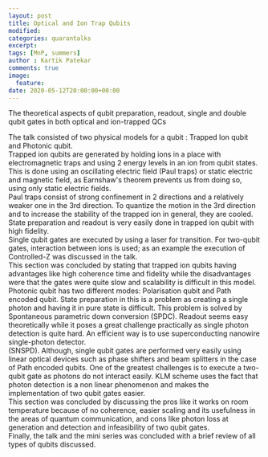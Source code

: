 ```yaml
---
layout: post
title: Optical and Ion Trap Qubits
modified:
categories: quarantalks
excerpt:
tags: [MnP, summers]
author : Kartik Patekar
comments: true
image:
  feature:
date: 2020-05-12T20:00:00+00:00
---
```

The theoretical aspects of qubit preparation, readout, single and double qubit gates in both optical and ion-trapped QCs

<!-- TYPE ARTICLE BELOW -->
<!-- Use ### for header_1 -->
<!-- Use <b></b> for header_2 -->
<!-- No suffix required for normal text -->
<!-- Use <i></i> for ending notes -->
The talk consisted of two  physical models for a qubit : Trapped Ion qubit and Photonic qubit.  
Trapped ion qubits are generated by holding ions in a place with electromagnetic traps and using 2 energy levels in an ion from qubit states.  
This is done using an oscillating electric field (Paul traps) or static electric and magnetic field, as Earnshaw's theorem prevents us from doing so, using only static electric fields.  
Paul traps consist of strong confinement in 2 directions and a relatively weaker one in the 3rd direction. To quantize the motion in the 3rd direction and to increase the stability of the trapped ion in general, they are cooled. State preparation and readout is very easily done in trapped ion qubit with high fidelity.  
Single qubit gates are executed by using a laser for transition. For two-qubit gates, interaction between ions is used; as an example the execution of Controlled-Z was discussed in the talk.  
This section was concluded by stating that trapped ion qubits having advantages like high coherence time and fidelity while the disadvantages were that the gates were quite slow and scalability is difficult in this model.  
 Photonic qubit has two different modes: Polarisation qubit and Path encoded qubit. State preparation in this is a problem as creating a single photon and having it in pure state is difficult. This problem is solved by Spontaneous parametric down conversion (SPDC). Readout seems easy theoretically while it poses a great challenge practically as single photon detection is quite hard. An efficient way is to use superconducting nanowire single-photon detector.  
(SNSPD). Although, single qubit gates are performed very easily using linear optical devices such as phase shifters and beam splitters in the case of Path encoded qubits. One of the greatest challenges is to execute a two-qubit gate as photons do not interact easily. KLM scheme uses the fact that photon detection is a non linear phenomenon and makes the implementation of two qubit gates easier.  
This section was concluded by discussing the pros like it works on room temperature because of no coherence, easier scaling and its usefulness in the areas of quantum communication, and cons like photon loss at generation and detection and infeasibility of two qubit gates.  
Finally, the talk and the mini series was concluded with a brief review of all types of qubits discussed.  <br/>
